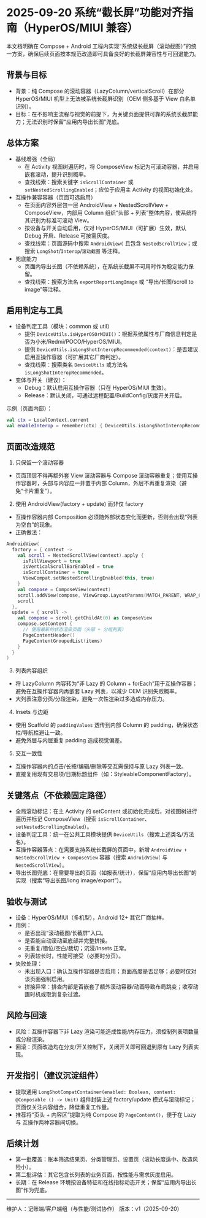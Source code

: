 # 2025-09-20 系统“截长屏”功能对齐指南（HyperOS/MIUI 兼容）

本文档明确在 Compose + Android 工程内实现“系统级长截屏（滚动截图）”的统一方案，确保后续页面按本规范改造即可具备良好的长截屏兼容性与可回退能力。

## 背景与目标
- 背景：纯 Compose 的滚动容器（LazyColumn/verticalScroll）在部分 HyperOS/MIUI 机型上无法被系统长截屏识别（OEM 侧多基于 View 白名单识别）。
- 目标：在不影响主流程与视觉的前提下，为关键页面提供可靠的系统长截屏能力；无法识别时保留“应用内导出长图”兜底。

## 总体方案
- 基线增强（全局）
  - 在 Activity 视图树遍历时，将 ComposeView 标记为可滚动容器，并启用嵌套滚动，提升识别概率。
  - 查找线索：搜索关键字 `isScrollContainer` 或 `setNestedScrollingEnabled`；应位于应用主 Activity 的视图初始化处。
- 互操作兼容容器（页面可选启用）
  - 在页面内容外层包一层 AndroidView + NestedScrollView + ComposeView，内部用 Column 组织“头部 + 列表”整体内容，使系统将其识别为标准可滚动 View。
  - 按设备与开关自动启用，仅对 HyperOS/MIUI（可扩展）生效，默认 Debug 开启、Release 可按需灰度。
  - 查找线索：页面源码中搜索 `AndroidView(` 且包含 `NestedScrollView`；或搜索 `LongShot`/`Interop`/`滚动截图` 等注释。
- 兜底能力
  - 页面内导出长图（不依赖系统），在系统长截屏不可用时作为稳定能力保留。
  - 查找线索：搜索方法名 `exportReportLongImage` 或 “导出/长图/scroll to image”等注释。

## 启用判定与工具
- 设备判定工具（模块：common 或 util）
  - 提供 `DeviceUtils.isHyperOSOrMIUI()`：根据系统属性与厂商信息判定是否为小米/Redmi/POCO/HyperOS/MIUI。
  - 提供 `DeviceUtils.isLongShotInteropRecommended(context)`：是否建议启用互操作容器（可扩展其它厂商判定）。
  - 查找线索：搜索类名 `DeviceUtils` 或方法名 `isLongShotInteropRecommended`。
- 变体与开关（建议）：
  - Debug：默认启用互操作容器（只在 HyperOS/MIUI 生效）。
  - Release：默认关闭，可通过远程配置/BuildConfig/灰度开关开启。

示例（页面内部）：
```kotlin
val ctx = LocalContext.current
val enableInterop = remember(ctx) { DeviceUtils.isLongShotInteropRecommended(ctx) && BuildConfig.DEBUG }
```

## 页面改造规范
1) 只保留一个滚动容器
- 页面顶层不得再额外套 View 滚动容器与 Compose 滚动容器重复；使用互操作容器时，头部与内容应一并置于内部 Column，外层不再重复渲染（避免“卡片重复”）。

2) 使用 AndroidView(factory + update) 而非仅 factory
- 互操作容器内部 Composition 必须随外部状态变化而更新，否则会出现“列表为空白”的现象。
- 正确做法：
```kotlin
AndroidView(
  factory = { context ->
    val scroll = NestedScrollView(context).apply {
      isFillViewport = true
      isVerticalScrollBarEnabled = true
      isScrollContainer = true
      ViewCompat.setNestedScrollingEnabled(this, true)
    }
    val compose = ComposeView(context)
    scroll.addView(compose, ViewGroup.LayoutParams(MATCH_PARENT, WRAP_CONTENT))
    scroll
  },
  update = { scroll ->
    val compose = scroll.getChildAt(0) as ComposeView
    compose.setContent {
      // 使用最新的状态渲染页面（头部 + 分组列表）
      PageContentHeader()
      PageContentGroupedList(items)
    }
  }
)
```

3) 列表内容组织
- 将 LazyColumn 内容转为“非 Lazy 的 Column + forEach”用于互操作容器；避免在互操作容器内再嵌套 Lazy 列表，以减少 OEM 识别失败概率。
- 大列表注意分页/分段渲染，避免一次性渲染过多造成内存压力。

4) Insets 与边距
- 使用 Scaffold 的 `paddingValues` 透传到内部 Column 的 padding，确保状态栏/导航栏避让一致。
- 避免外层与内层重复 padding 造成视觉偏差。

5) 交互一致性
- 互操作容器内的点击/长按/编辑/删除等交互需保持与原 Lazy 列表一致。
- 直接复用现有交易项/日期标题组件（如：StyleableComponentFactory）。

## 关键落点（不依赖固定路径）
- 全局滚动标记：在主 Activity 的 setContent 或初始化完成后，对视图树进行遍历并标记 ComposeView（搜索 `isScrollContainer`、`setNestedScrollingEnabled`）。
- 设备判定工具：统一在公共工具模块提供 `DeviceUtils`（搜索上述类名/方法名）。
- 互操作容器落点：在需要支持系统长截屏的页面中，新增 `AndroidView + NestedScrollView + ComposeView` 容器（搜索 `AndroidView(` 与 `NestedScrollView`）。
- 导出长图兜底：在需要导出的页面（如报表/统计），保留“应用内导出长图”的实现（搜索“导出长图/long image/export”）。

## 验收与测试
- 设备：HyperOS/MIUI（多机型），Android 12+ 其它厂商抽样。
- 用例：
  - 是否出现“滚动截图/长截屏”入口。
  - 是否能自动滚动至底部并完整拼接。
  - 无重复/错位/空白/裁切；沉浸/Insets 正常。
  - 列表较长时，性能可接受（必要时分页）。
- 失败处理：
  - 未出现入口：确认互操作容器是否启用；页面高度是否足够；必要时仅对该页面强制启用。
  - 拼接异常：排查内部是否嵌套了额外滚动容器/动画导致布局跳变；收窄动画时机或取消复杂过渡。

## 风险与回滚
- 风险：互操作容器下非 Lazy 渲染可能造成性能/内存压力，须控制列表项数量或分段渲染。
- 回滚：页面改造均在分支/开关控制下，关闭开关即可回退到原有 Lazy 列表实现。

## 开发指引（建议沉淀组件）
- 提取通用 `LongShotCompatContainer(enabled: Boolean, content: @Composable () -> Unit)` 组件封装上述 factory/update 模式与滚动标记；页面仅关注内容组合，降低重复工作量。
- 推荐将“页头 + 内容区”提取为纯 Compose 的 `PageContent()`，便于在 Lazy 与 互操作两种容器间切换。

## 后续计划
- 第一批覆盖：账本筛选结果页、分类管理页、设置页（滚动长度适中、改造风险小）。
- 第二批评估：其它包含长列表的业务页面，按性能与需求灰度启用。
- 长期：在 Release 环境按设备特征和在线指标动态开关；保留“应用内导出长图”作为兜底。

---
维护人：记账端/客户端组（与性能/测试协作）
版本：v1（2025-09-20）
